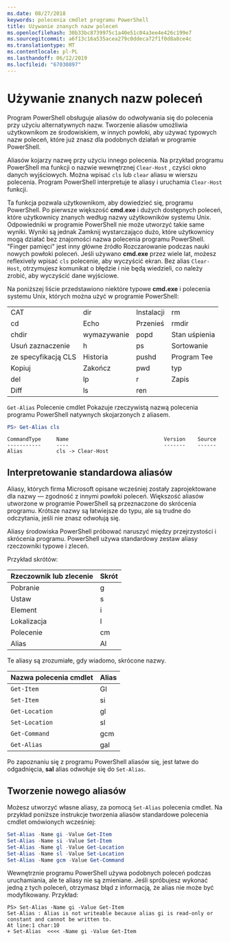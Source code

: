 ```yaml
---
ms.date: 08/27/2018
keywords: polecenia cmdlet programu PowerShell
title: Używanie znanych nazw poleceń
ms.openlocfilehash: 30b33bc8739975c1a40e51c04a3ee4e426c199e7
ms.sourcegitcommit: a6f13c16a535acea279c0ddeca72f1f0d8a8ce4c
ms.translationtype: MT
ms.contentlocale: pl-PL
ms.lasthandoff: 06/12/2019
ms.locfileid: "67030897"
---
```

# <a name="using-familiar-command-names"></a>Używanie znanych nazw poleceń

Program PowerShell obsługuje aliasów do odwoływania się do polecenia przy użyciu alternatywnych nazw. Tworzenie aliasów umożliwia użytkownikom ze środowiskiem, w innych powłoki, aby używać typowych nazw poleceń, które już znasz dla podobnych działań w programie PowerShell.

Aliasów kojarzy nazwę przy użyciu innego polecenia. Na przykład programu PowerShell ma funkcji o nazwie wewnętrznej `Clear-Host` , czyści okno danych wyjściowych. Można wpisać `cls` lub `clear` aliasu w wierszu polecenia. Program PowerShell interpretuje te aliasy i uruchamia `Clear-Host` funkcji.

Ta funkcja pozwala użytkownikom, aby dowiedzieć się, programu PowerShell. Po pierwsze większość **cmd.exe** i dużych dostępnych poleceń, które użytkownicy znanych według nazwy użytkowników systemu Unix. Odpowiedniki w programie PowerShell nie może utworzyć takie same wyniki. Wyniki są jednak Zamknij wystarczająco dużo, które użytkownicy mogą działać bez znajomości nazwa polecenia programu PowerShell. "Finger pamięci" jest inny główne źródło Rozczarowanie podczas nauki nowych powłoki poleceń. Jeśli używano **cmd.exe** przez wiele lat, możesz reflexively wpisać `cls` polecenie, aby wyczyścić ekran. Bez alias `Clear-Host`, otrzymujesz komunikat o błędzie i nie będą wiedzieli, co należy zrobić, aby wyczyścić dane wyjściowe.

Na poniższej liście przedstawiono niektóre typowe **cmd.exe** i polecenia systemu Unix, których można użyć w programie PowerShell:

|||||
|-|-|-|-|
|CAT|dir|Instalacji|rm|
|cd|Echo|Przenieś|rmdir|
|chdir|wymazywanie|popd|Stan uśpienia|
|Usuń zaznaczenie|h|ps|Sortowanie|
|ze specyfikacją CLS|Historia|pushd|Program Tee|
|Kopiuj|Zakończ|pwd|typ|
|del|lp|r|Zapis|
|Diff|ls|ren||

`Get-Alias` Polecenie cmdlet Pokazuje rzeczywistą nazwą polecenia programu PowerShell natywnych skojarzonych z aliasem.

```powershell
PS> Get-Alias cls
```

```Output
CommandType     Name                               Version    Source
-----------     ----                               -------    ------
Alias           cls -> Clear-Host
```

## <a name="interpreting-standard-aliases"></a>Interpretowanie standardowa aliasów

Aliasy, których firma Microsoft opisane wcześniej zostały zaprojektowane dla nazwy — zgodność z innymi powłoki poleceń.
Większość aliasów utworzone w programie PowerShell są przeznaczone do skrócenia programu. Krótsze nazwy są łatwiejsze do typu, ale są trudne do odczytania, jeśli nie znasz odwołują się.

Aliasy środowiska PowerShell próbować naruszyć między przejrzystości i skrócenia programu. PowerShell używa standardowy zestaw aliasy rzeczowniki typowe i zleceń.

Przykład skrótów:

| Rzeczownik lub zlecenie | Skrót |
|--------------|--------------|
| Pobranie          | g            |
| Ustaw          | s            |
| Element         | i            |
| Lokalizacja     | l            |
| Polecenie      | cm           |
| Alias        | Al           |

Te aliasy są zrozumiałe, gdy wiadomo, skrócone nazwy.

| Nazwa polecenia cmdlet    | Alias |
|----------------|-------|
| `Get-Item`     | GI    |
| `Set-Item`     | si    |
| `Get-Location` | gl    |
| `Set-Location` | sl    |
| `Get-Command`  | gcm   |
| `Get-Alias`    | gal   |

Po zapoznaniu się z programu PowerShell aliasów się, jest łatwe do odgadnięcia, **sal** alias odwołuje się do `Set-Alias`.

## <a name="creating-new-aliases"></a>Tworzenie nowego aliasów

Możesz utworzyć własne aliasy, za pomocą `Set-Alias` polecenia cmdlet. Na przykład poniższe instrukcje tworzenia aliasów standardowe polecenia cmdlet omówionych wcześniej:

```powershell
Set-Alias -Name gi -Value Get-Item
Set-Alias -Name si -Value Set-Item
Set-Alias -Name gl -Value Get-Location
Set-Alias -Name sl -Value Set-Location
Set-Alias -Name gcm -Value Get-Command
```

Wewnętrznie programu PowerShell używa podobnych poleceń podczas uruchamiania, ale te aliasy nie są zmieniane.
Jeśli spróbujesz wykonać jedną z tych poleceń, otrzymasz błąd z informacją, że alias nie może być modyfikowany. Przykład:

```
PS> Set-Alias -Name gi -Value Get-Item
Set-Alias : Alias is not writeable because alias gi is read-only or constant and cannot be written to.
At line:1 char:10
+ Set-Alias  <<<< -Name gi -Value Get-Item
```
